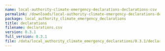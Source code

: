 ```yaml
---
name: local-authority-climate-emergency-declarations-declarations-csv
permalink: /downloads/local-authority-climate-emergency-declarations-declarations-csv/0_3_1
package: local_authority_climate_emergency_declarations
title: declarations
filename: declarations.csv
version: 0.3.1
full_version: 0.3.1
file: /data/local_authority_climate_emergency_declarations/0.3.1/declarations.csv
---
```


